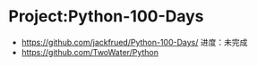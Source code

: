 # Project:Python-100-Days
* https://github.com/jackfrued/Python-100-Days/ 进度：未完成
* https://github.com/TwoWater/Python